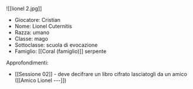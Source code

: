 
![[lionel 2.jpg]]

- Giocatore: Cristian
- Nome: Lionel Cuternitis
- Razza: umano
- Classe: mago 
- Sottoclasse: scuola di evocazione
- Famiglio: [[Coral (famiglio)]] serpente

Approfondimenti:
- [[Sessione 02]] - deve decifrare un libro cifrato lasciatogli da un amico ([[Amico Lionel ---]])
